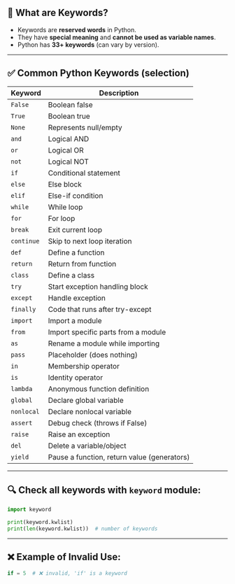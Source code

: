 
## 🧠 What are Keywords?

- Keywords are **reserved words** in Python.
- They have **special meaning** and **cannot be used as variable names**.
- Python has **33+ keywords** (can vary by version).

---

## ✅ Common Python Keywords (selection)

| Keyword    | Description                              |
|------------|------------------------------------------|
| `False`    | Boolean false                            |
| `True`     | Boolean true                             |
| `None`     | Represents null/empty                    |
| `and`      | Logical AND                              |
| `or`       | Logical OR                               |
| `not`      | Logical NOT                              |
| `if`       | Conditional statement                    |
| `else`     | Else block                               |
| `elif`     | Else-if condition                        |
| `while`    | While loop                               |
| `for`      | For loop                                 |
| `break`    | Exit current loop                        |
| `continue` | Skip to next loop iteration              |
| `def`      | Define a function                        |
| `return`   | Return from function                     |
| `class`    | Define a class                           |
| `try`      | Start exception handling block           |
| `except`   | Handle exception                         |
| `finally`  | Code that runs after try-except          |
| `import`   | Import a module                          |
| `from`     | Import specific parts from a module      |
| `as`       | Rename a module while importing          |
| `pass`     | Placeholder (does nothing)               |
| `in`       | Membership operator                      |
| `is`       | Identity operator                        |
| `lambda`   | Anonymous function definition            |
| `global`   | Declare global variable                  |
| `nonlocal` | Declare nonlocal variable                |
| `assert`   | Debug check (throws if False)            |
| `raise`    | Raise an exception                       |
| `del`      | Delete a variable/object                 |
| `yield`    | Pause a function, return value (generators) |

---

## 🔍 Check all keywords with `keyword` module:

```python
import keyword

print(keyword.kwlist)
print(len(keyword.kwlist))  # number of keywords
```

---
## ❌ Example of Invalid Use:

```python
if = 5  # ❌ invalid, 'if' is a keyword
```

